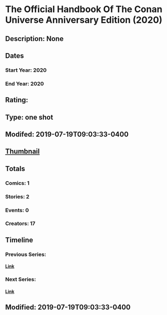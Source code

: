# The Official Handbook Of The Conan Universe Anniversary Edition (2020)
## Description: None
## Dates
### Start Year: 2020
### End Year: 2020
## Rating: 
## Type: one shot
## Modifed: 2019-07-19T09:03:33-0400
## [Thumbnail](http://i.annihil.us/u/prod/marvel/i/mg/b/40/image_not_available.jpg)
## Totals
### Comics: 1
### Stories: 2
### Events: 0
### Creators: 17
## Timeline
### Previous Series: 
#### [Link]()
### Next Series: 
#### [Link]()
## Modified: 2019-07-19T09:03:33-0400